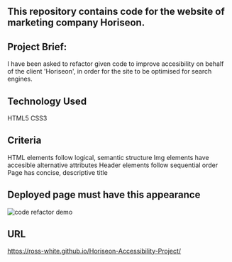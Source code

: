 ## This repository contains code for the website of marketing company Horiseon.

## Project Brief:
I have been asked to refactor given code to improve accesibility on behalf of the client 'Horiseon', in order for the site to be optimised for search engines.

## Technology Used
HTML5
CSS3

## Criteria
HTML elements follow logical, semantic structure
Img elements have accesible alternative attributes
Header elements follow sequential order
Page has concise, descriptive title

## Deployed page must have this appearance

![code refactor demo](.assets\images\01-html-css-git-homework-demo.png)

## URL

https://ross-white.github.io/Horiseon-Accessibility-Project/
